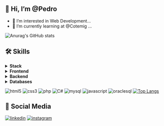 ## 👋 Hi, I’m @Pedro
- 👀 I’m interested in Web Development...
- 🌱 I’m currently learning at @Cotemig ...

![Anurag's GitHub stats](https://github-readme-stats.vercel.app/api?username=PedroXA&theme=radical&show_icons=true)

## 🛠 Skills
<details>
 <summary><b>Stack</b></summary>
 
![html5](https://img.shields.io/badge/html5-000000?style=for-the-badge&logo=html5&logoColor=white)
 
</details>
<details>
 <summary><b>Frontend</b></summary>

</details>
<details>
 <summary><b>Backend</b></summary>

</details>
<details>
 <summary><b>Databases</b></summary>

</details>

![html5](https://img.shields.io/badge/html5-000000?style=for-the-badge&logo=html5&logoColor=white)
![css3](https://img.shields.io/badge/css3-000000?style=for-the-badge&logo=css3&logoColor=white)
![php](https://img.shields.io/badge/php-000000?style=for-the-badge&logo=php&logoColor=white)
![C#](https://img.shields.io/badge/Csharp-000000?style=for-the-badge&logo=csharp&logoColor=white)
![mysql](https://img.shields.io/badge/mysql-000000?style=for-the-badge&logo=mysql&logoColor=white)
![javascript](https://img.shields.io/badge/javascript-000000?style=for-the-badge&logo=javascript&logoColor=white)
![oraclesql](https://img.shields.io/badge/oracle-000000?style=for-the-badge&logo=oracle&logoColor=white)
[![Top Langs](https://github-readme-stats.vercel.app/api/top-langs/?username=PedroXA&layout=compact)](https://github.com/anuraghazra/github-readme-stats)
  
## 🔗 Social Media
[![linkedin](https://img.shields.io/badge/linkedin-0000ff?style=for-the-badge&logo=linkedin&logoColor=white)](https://www.linkedin.com/in/pedro-henrique-dos-reis-braga-xavier/)
[![instagram](https://img.shields.io/badge/instagram-405DE6?style=for-the-badge&logo=instagram&logoColor=white)](https://www.instagram.com/pedr.hdr/)    

<!---
PedroXA/PedroXA is a ✨ special ✨ repository because its `README.md` (this file) appears on your GitHub profile.
You can click the Preview link to take a look at your changes.
--->
